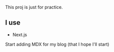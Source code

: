 This proj is just for practice.

## I use

- Next.js

Start adding MDX for my blog (that I hope I'll start)
